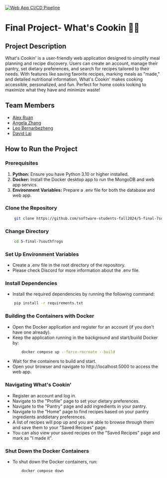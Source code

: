 [![Web App CI/CD Pipeline](https://github.com/software-students-fall2024/5-final-7southfrogs/actions/workflows/web-app.yml/badge.svg)](https://github.com/software-students-fall2024/5-final-7southfrogs/actions/workflows/web-app.yml)

# Final Project- What's Cookin 🍳✨

## Project Description
What's Cookin' is a user-friendly web application designed to simplify meal planning and recipe discovery. Users can create an account, manage their pantry, set dietary preferences, and search for recipes tailored to their needs. With features like saving favorite recipes, marking meals as "made," and detailed nutritional information, What's Cookin' makes cooking accessible, personalized, and fun. Perfect for home cooks looking to maximize what they have and minimize waste!

## Team Members
- [Alex Ruan](https://github.com/axruan)
- [Angela Zhang](https://github.com/angelazzh)
- [Leo Bernarbezheng](https://github.com/leonaurdo)
- [David Lai](https://github.com/danonymouse)

## How to Run the Project

### **Prerequisites**
1. **Python:** Ensure you have Python 3.10 or higher installed.
2. **Docker:** Install the Docker desktop app to run the MongoDB and web app servics.
3. **Environment Variables:** Prepare a .env file for both the database and web app.

### **Clone the Repository**
```bash
    git clone https://github.com/software-students-fall2024/5-final-7southfrogs.git
```
### **Change Directory**
```bash
    cd 5-final-7southfrogs
```

### **Set Up Environment Variables**
- Create a .env file in the root directory of the repository.
- Please check Discord for more information about the .env file.


### **Install Dependencies**
- Install the required dependencies by running the following command:
```bash
    pip install -r requirements.txt
```

### **Building the Containers with Docker**
- Open the Docker application and register for an account (if you don't have one already).
- Keep the application running in the background and start/buiild Docker by:
    ```bash
        docker compose up --force-recreate --build
    ```
- Wait for the containers to build and start.
- Open your browser and navigate to http://localhost:5000 to access the web app.

### **Navigating What's Cookin'**
- Register an account and log in.
- Navigate to the "Profile" page to set your dietary preferences.
- Navigate to the "Pantry" page and add ingredients in your pantry.
- Navigate to the "Home" page to find recipes based on your pantry ingredients anddietary preferences.
- A list of recipes will pop up and you are able to browse through them and save them to your "Saved Recipes" page.
- You can also view your saved recipes on the "Saved Recipes" page and mark as "I made it". 

### **Shut Down the Docker Containers**
- To shut down the Docker containers, run:
    ```bash
        docker compose down
    ```